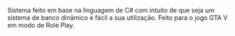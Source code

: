 Sistema feito em base na linguagem de C# com intuito de que seja um sistema de banco dinâmico e fácil a sua utilização.
Feito para o jogo GTA V em modo de Role Play.
